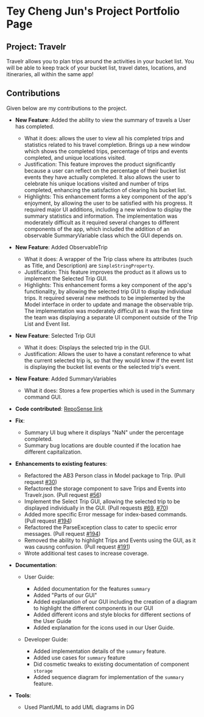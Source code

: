# Tey Cheng Jun's Project Portfolio Page

## Project: Travelr
Travelr allows you to plan trips around the activities in your bucket list. You will be able to keep track of your bucket list, travel dates, locations, and itineraries, all within the same app!

## Contributions

Given below are my contributions to the project.

* **New Feature**: Added the ability to view the summary of travels a User has completed.
  * What it does: allows the user to view all his completed trips and statistics related to his travel completion. Brings up a new window which shows the completed trips, percentage of trips and events completed, and unique locations visited.
  * Justification: This feature improves the product significantly because a user can reflect on the percentage of their bucket list events they have actually completed. It also allows the user to celebrate his unique locations visited and number of trips completed, enhancing the satisfaction of clearing his bucket list.
  * Highlights: This enhancement forms a key component of the app's enjoyment, by allowing the user to be satisfied with his progress. It required major UI additions, including a new window to display the summary statistics and information. The implementation was moderately difficult as it required several changes to different components of the app, which included the addition of an observable SummaryVariable class which the GUI depends on.

* **New Feature**: Added ObservableTrip
  * What it does: A wrapper of the Trip class where its attributes (such as Title, and Description) are `SimpleStringProperty`.
  * Justification: This feature improves the product as it allows us to implement the Selected Trip GUI. 
  * Highlights: This enhancement forms a key component of the app's functionality, by allowing the selected trip GUI to display individual trips. It required several new methods to be implemented by the Model interface in order to update and manage the observable trip. The implementation was moderately difficult as it was the first time the team was displaying a separate UI component outside of the Trip List and Event list.

* **New Feature**: Selected Trip GUI
  * What it does: Displays the selected trip in the GUI.
  * Justification: Allows the user to have a constant reference to what the current selected trip is, so that they would know if the event list is displaying the bucket list events or the selected trip's event.

* **New Feature**: Added SummaryVariables
  * What it does: Stores a few properties which is used in the Summary command GUI.

* **Code contributed**: [RepoSense link](https://nus-cs2103-ay2223s1.github.io/tp-dashboard/?search=cjun1039&breakdown=true)

* **Fix**: 
  * Summary UI bug where it displays "NaN" under the percentage completed.
  * Summary bug locations are double counted if the location hae different capitalization.

* **Enhancements to existing features**:
  * Refactored the AB3 Person class in Model package to Trip. (Pull request [\#30]())
  * Refactored the storage component to save Trips and Events into Travelr.json. (Pull request [\#56]())
  * Implement the Select Trip GUI, allowing the selected trip to be displayed individually in the GUI. (Pull requests [\#69](), [\#70]())
  * Added more specific Error message for index-based commands. (Pull request [\#194]())
  * Refactored the ParseException class to cater to speciic error messages. (Pull request [\#194]())
  * Removed the ability to highlight Trips and Events using the GUI, as it was causng confusion. (Pull request [\#191]())
  * Wrote additional test cases to increase coverage.

* **Documentation**:
  * User Guide:
    * Added documentation for the features `summary`
    * Added "Parts of our GUI"
    * Added explanation of our GUI including the creation of a diagram to highlight the different components in our GUI
    * Added different icons and style blocks for different sections of the User Guide
    * Added explanation for the icons used in our User Guide.

  * Developer Guide:
    * Added implementation details of the `summary` feature.
    * Added use cases for `summary` feature
    * Did cosmetic tweaks to existing documentation of component `storage`
    * Added sequence diagram for implementation of the `summary` feature.

* **Tools**:
  * Used PlantUML to add UML diagrams in DG

